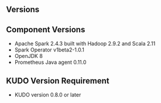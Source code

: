 Versions
---

## Component Versions
* Apache Spark 2.4.3 built with Hadoop 2.9.2 and Scala 2.11
* Spark Operator v1beta2-1.0.1
* OpenJDK 8
* Prometheus Java agent 0.11.0

## KUDO Version Requirement
* KUDO version 0.8.0 or later
